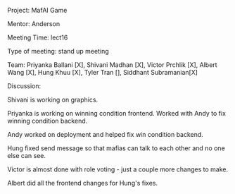Project: MafAI Game

Mentor: Anderson

Meeting Time: lect16

Type of meeting: stand up meeting

Team: Priyanka Ballani [X], Shivani Madhan [X], Victor Prchlik [X], Albert Wang [X], Hung Khuu [X], Tyler Tran [], Siddhant Subramanian[X]

Discussion:

Shivani is working on graphics. 

Priyanka is working on winning condition frontend. Worked with Andy to fix winning condition backend. 

Andy worked on deployment and helped fix win condition backend. 

Hung fixed send message so that mafias can talk to each other and no one else can see. 

Victor is almost done with role voting - just a couple more changes to make. 

Albert did all the frontend changes for Hung's fixes. 
